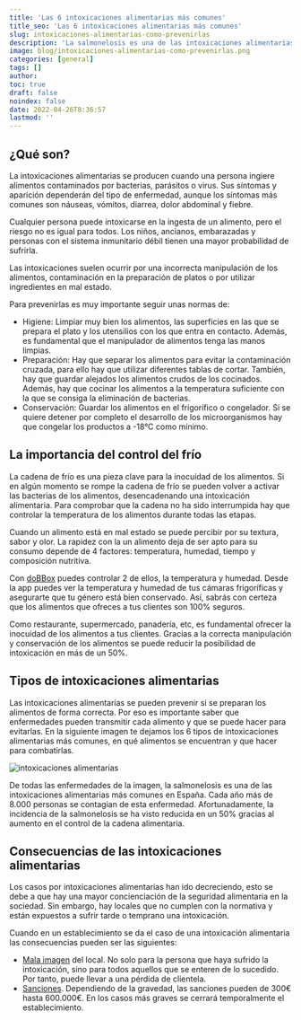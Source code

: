 ```yaml
---
title: 'Las 6 intoxicaciones alimentarias más comunes'
title_seo: 'Las 6 intoxicaciones alimentarias más comunes'
slug: intoxicaciones-alimentarias-como-prevenirlas
description: 'La salmonelosis es una de las intoxicaciones alimentarias más comunes. Cada año en España se contagian 8.000 personas.'
image: blog/intoxicaciones-alimentarias-como-prevenirlas.png
categories: [general]
tags: []
author: 
toc: true
draft: false
noindex: false
date: 2022-04-26T8:36:57
lastmod: ''
---
```


## ¿Qué son?

La intoxicaciones alimentarias se producen cuando una persona ingiere alimentos contaminados por bacterias, parásitos o virus. Sus síntomas y aparición dependerán del tipo de enfermedad, aunque los síntomas más comunes son náuseas, vómitos, diarrea, dolor abdominal y fiebre.

Cualquier persona puede intoxicarse en la ingesta de un alimento, pero el riesgo no es igual para todos. Los niños, ancianos, embarazadas y personas con el sistema inmunitario débil tienen una mayor probabilidad de sufrirla.

Las intoxicaciones suelen ocurrir por una incorrecta manipulación de los alimentos, contaminación en la preparación de platos o por utilizar ingredientes en mal estado.

Para prevenirlas es muy importante seguir unas normas de:

- Higiene: Limpiar muy bien los alimentos, las superficies en las que se prepara el plato y los utensilios con los que entra en contacto. Además, es fundamental que el manipulador de alimentos tenga las manos limpias.
- Preparación: Hay que separar los alimentos para evitar la contaminación cruzada, para ello hay que utilizar diferentes tablas de cortar. También, hay que guardar alejados los alimentos crudos de los cocinados. Además, hay que cocinar los alimentos a la temperatura suficiente con la que se consiga la eliminación de bacterias.
- Conservación: Guardar los alimentos en el frigorífico o congelador. Si se quiere detener por completo el desarrollo de los microorganismos hay que congelar los productos a -18°C como mínimo.

## La importancia del control del frío

La cadena de frío es una pieza clave para la inocuidad de los alimentos. Si en algún momento se rompe la cadena de frío se pueden volver a activar las bacterias de los alimentos, desencadenando una intoxicación alimentaria. Para comprobar que la cadena no ha sido interrumpida hay que controlar la temperatura de los alimentos durante todas las etapas.

Cuando un alimento está en mal estado se puede percibir por su textura, sabor y olor. La rapidez con la un alimento deja de ser apto para su consumo depende de 4 factores: temperatura, humedad, tiempo y composición nutritiva.

Con [doBBox](/landing-dobbox-frio/) puedes controlar 2 de ellos, la temperatura y humedad. Desde la app puedes ver la temperatura y humedad de tus cámaras frigoríficas y asegurarte que tu género está bien conservado. Así, sabrás con certeza que los alimentos que ofreces a tus clientes son 100% seguros.

Como restaurante, supermercado, panadería, etc, es fundamental ofrecer la inocuidad de los alimentos a tus clientes. Gracias a la correcta manipulación y conservación de los alimentos se puede reducir la posibilidad de intoxicación en más de un 50%.

## Tipos de intoxicaciones alimentarias

Las intoxicaciones alimentarias se pueden prevenir si se preparan los alimentos de forma correcta. Por eso es importante saber que enfermedades pueden transmitir cada alimento y que se puede hacer para evitarlas. En la siguiente imagen te dejamos los 6 tipos de intoxicaciones alimentarias más comunes, en qué alimentos se encuentran y que hacer para combatirlas.

![intoxicaciones alimentarias](blog/intoxicaciones-alimentarias-mas-comunes.webp)

De todas las enfermedades de la imagen, la salmonelosis es una de las intoxicaciones alimentarias más comunes en España. Cada año más de 8.000 personas se contagian de esta enfermedad. Afortunadamente, la incidencia de la salmonelosis se ha visto reducida en un 50% gracias al aumento en el control de la cadena alimentaria.

## Consecuencias de las intoxicaciones alimentarias

Los casos por intoxicaciones alimentarias han ido decreciendo, esto se debe a que hay una mayor concienciación de la seguridad alimentaria en la sociedad. Sin embargo, hay locales que no cumplen con la normativa y están expuestos a sufrir tarde o temprano una intoxicación.

Cuando en un establecimiento se da el caso de una intoxicación alimentaria las consecuencias pueden ser las siguientes:

- [Mala imagen](https://elpais.com/economia/2021-10-06/el-supremo-obliga-a-un-restaurante-a-devolver-lo-cobrado-por-un-banquete-de-bodas-tras-la-intoxicacion-de-52-invitados.html) del local. No solo para la persona que haya sufrido la intoxicación, sino para todos aquellos que se enteren de lo sucedido. Por tanto, puede llevar a una pérdida de clientela.
- [Sanciones](https://www.prevensystem.com/internacional/643/noticia-conoces-las-sanciones-por-incumplir-la-normativa-de-seguridad-alimentaria.html). Dependiendo de la gravedad, las sanciones pueden de 300€ hasta 600.000€. En los casos más graves se cerrará temporalmente el establecimiento.